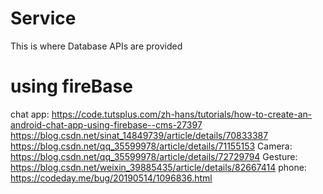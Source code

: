 #  Service
This is where Database APIs are provided
# using fireBase
chat app:
https://code.tutsplus.com/zh-hans/tutorials/how-to-create-an-android-chat-app-using-firebase--cms-27397
https://blog.csdn.net/sinat_14849739/article/details/70833387
https://blog.csdn.net/qq_35599978/article/details/71155153
Camera:
https://blog.csdn.net/qq_35599978/article/details/72729794
Gesture:
https://blog.csdn.net/weixin_39885435/article/details/82667414
phone:
https://codeday.me/bug/20190514/1096836.html
